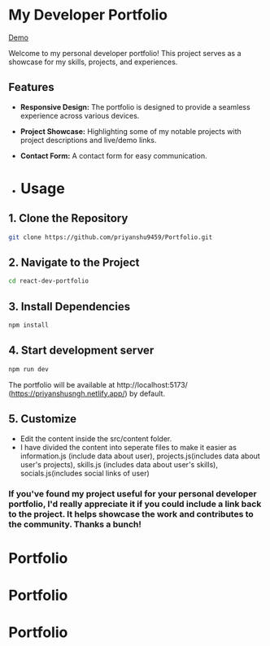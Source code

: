 # My Developer Portfolio

[Demo](https://priyanshusngh.netlify.app/)



Welcome to my personal developer portfolio! This project serves as a showcase for my skills, projects, and experiences.

## Features

- **Responsive Design:** The portfolio is designed to provide a seamless experience across various devices.

- **Project Showcase:** Highlighting some of my notable projects with project descriptions and live/demo links.

- **Contact Form:** A contact form for easy communication.

- # Usage

## 1. Clone the Repository

```bash
git clone https://github.com/priyanshu9459/Portfolio.git
```

## 2. Navigate to the Project
```bash
cd react-dev-portfolio
```
## 3. Install Dependencies

```bash
npm install
```

## 4. Start development server

```bash
npm run dev
```
The portfolio will be available at http://localhost:5173/ (https://priyanshusngh.netlify.app/) by default.

## 5. Customize

- Edit the content inside the src/content folder.
- I have divided the content into seperate files to make it easier as information.js (include data about user), projects.js(includes data about user's projects), skills.js (includes data about user's skills), socials.js(includes social links of user)

### If you've found my project useful for your personal developer portfolio, I'd really appreciate it if you could include a link back to the project. It helps showcase the work and contributes to the community. Thanks a bunch!
# Portfolio
# Portfolio
# Portfolio
